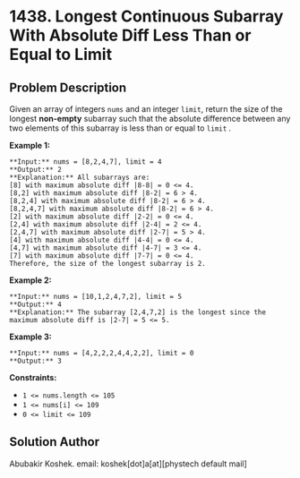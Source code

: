 # 1438\. Longest Continuous Subarray With Absolute Diff Less Than or Equal to Limit

## Problem Description

Given an array of integers `nums` and an integer `limit`, return the size of
the longest **non-empty** subarray such that the absolute difference between
any two elements of this subarray is less than or equal to `limit` _._

**Example 1:**

    
    
    **Input:** nums = [8,2,4,7], limit = 4
    **Output:** 2 
    **Explanation:** All subarrays are: 
    [8] with maximum absolute diff |8-8| = 0 <= 4.
    [8,2] with maximum absolute diff |8-2| = 6 > 4. 
    [8,2,4] with maximum absolute diff |8-2| = 6 > 4.
    [8,2,4,7] with maximum absolute diff |8-2| = 6 > 4.
    [2] with maximum absolute diff |2-2| = 0 <= 4.
    [2,4] with maximum absolute diff |2-4| = 2 <= 4.
    [2,4,7] with maximum absolute diff |2-7| = 5 > 4.
    [4] with maximum absolute diff |4-4| = 0 <= 4.
    [4,7] with maximum absolute diff |4-7| = 3 <= 4.
    [7] with maximum absolute diff |7-7| = 0 <= 4. 
    Therefore, the size of the longest subarray is 2.
    

**Example 2:**

    
    
    **Input:** nums = [10,1,2,4,7,2], limit = 5
    **Output:** 4 
    **Explanation:** The subarray [2,4,7,2] is the longest since the maximum absolute diff is |2-7| = 5 <= 5.
    

**Example 3:**

    
    
    **Input:** nums = [4,2,2,2,4,4,2,2], limit = 0
    **Output:** 3
    

**Constraints:**

  * `1 <= nums.length <= 105`
  * `1 <= nums[i] <= 109`
  * `0 <= limit <= 109`

## Solution Author

Abubakir Koshek. email: koshek[dot]a[at][phystech default mail]

